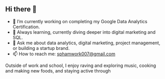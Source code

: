 ## Hi there 👋
 
 
 
- 🔭 I’m currently working on completing my Google Data Analytics Certification. 
- 🌱 Always learning, currently diving deeper into digital marketing and SQL.
- 💬 Ask me about data analytics, digital marketing, project management, or building a startup brand.
- 📫 How to reach me: sphamwork007@gmail.com

Outside of work and school, I enjoy raving and exploring music, cooking and making new foods, and staying active through



<!--
**sqpham7/sqpham7** is a ✨ _special_ ✨ repository because its `README.md` (this file) appears on your GitHub profile.

Here are some ideas to get you started:

- 🔭 I’m currently working on completing my Google Data Analytics Certification 
- 🌱 Always learning — currently diving deeper into digital marketing and SQL.
- 👯 I’m looking to collaborate on ...
- 🤔 I’m looking for help with ...
- 💬 Ask me about ...
- 📫 How to reach me: ...
- 😄 Pronouns: ...
- ⚡ Fun fact: ...
-->
